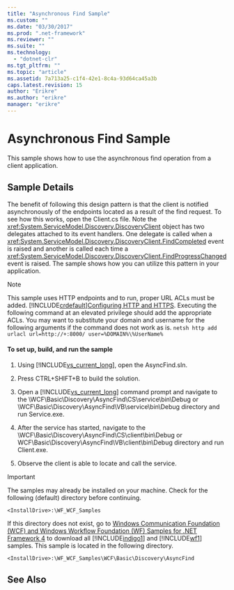 ```yaml
---
title: "Asynchronous Find Sample"
ms.custom: ""
ms.date: "03/30/2017"
ms.prod: ".net-framework"
ms.reviewer: ""
ms.suite: ""
ms.technology: 
  - "dotnet-clr"
ms.tgt_pltfrm: ""
ms.topic: "article"
ms.assetid: 7a713a25-c1f4-42e1-8c4a-93d64ca45a3b
caps.latest.revision: 15
author: "Erikre"
ms.author: "erikre"
manager: "erikre"
---
```

# Asynchronous Find Sample
This sample shows how to use the asynchronous find operation from a client application.  
  
## Sample Details  
 The benefit of following this design pattern is that the client is notified asynchronously of the endpoints located as a result of the find request. To see how this works, open the Client.cs file. Note the <xref:System.ServiceModel.Discovery.DiscoveryClient> object has two delegates attached to its event handlers. One delegate is called when a <xref:System.ServiceModel.Discovery.DiscoveryClient.FindCompleted> event is raised and another is called each time a <xref:System.ServiceModel.Discovery.DiscoveryClient.FindProgressChanged> event is raised. The sample shows how you can utilize this pattern in your application.  
  
> [!NOTE]
>  This sample uses HTTP endpoints and to run, proper URL ACLs must be added. [!INCLUDE[crdefault](../../../../includes/crdefault-md.md)][Configuring HTTP and HTTPS](../../../../docs/framework/wcf/feature-details/configuring-http-and-https.md). Executing the following command at an elevated privilege should add the appropriate ACLs. You may want to substitute your domain and username for the following arguments if the command does not work as is. `netsh http add urlacl url=http://+:8000/ user=%DOMAIN%\%UserName%`  
  
#### To set up, build, and run the sample  
  
1.  Using [!INCLUDE[vs_current_long](../../../../includes/vs-current-long-md.md)], open the AsyncFind.sln.  
  
2.  Press CTRL+SHIFT+B to build the solution.  
  
3.  Open a [!INCLUDE[vs_current_long](../../../../includes/vs-current-long-md.md)] command prompt and navigate to the \WCF\Basic\Discovery\AsyncFind\CS\service\bin\Debug or \WCF\Basic\Discovery\AsyncFind\VB\service\bin\Debug directory and run Service.exe.  
  
4.  After the service has started, navigate to the \WCF\Basic\Discovery\AsyncFind\CS\client\bin\Debug or WCF\Basic\Discovery\AsyncFind\VB\client\bin\Debug directory and run Client.exe.  
  
5.  Observe the client is able to locate and call the service.  
  
> [!IMPORTANT]
>  The samples may already be installed on your machine. Check for the following (default) directory before continuing.  
>   
>  `<InstallDrive>:\WF_WCF_Samples`  
>   
>  If this directory does not exist, go to [Windows Communication Foundation (WCF) and Windows Workflow Foundation (WF) Samples for .NET Framework 4](http://go.microsoft.com/fwlink/?LinkId=150780) to download all [!INCLUDE[indigo1](../../../../includes/indigo1-md.md)] and [!INCLUDE[wf1](../../../../includes/wf1-md.md)] samples. This sample is located in the following directory.  
>   
>  `<InstallDrive>:\WF_WCF_Samples\WCF\Basic\Discovery\AsyncFind`  
  
## See Also
